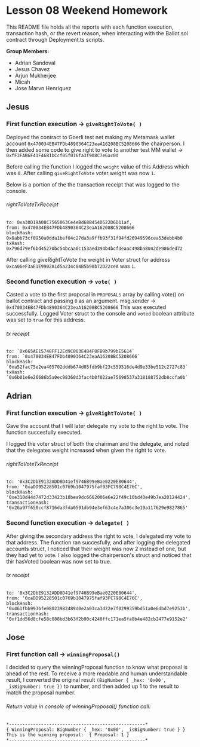 # Lesson 08 Weekend Homework 

This README file holds all the reports with each function execution, transaction hash, or the revert reason, when 
interacting with the Ballot.sol contract through Deployment.ts scripts.

**Group Members:**

- Adrian Sandoval
- Jesus Chavez
- Arjun Mukherjee
- Micah
- Jose Marvn Henriquez


## Jesus

### First function execution -> `giveRightToVote( )`

Deployed the contract to Goerli test net making my Metamask wallet account `0x470034EB47FDb4890364C23eaA16208BC5208666` the 
chairperson. I then added some code to give right to vote to another test MM wallet -> `0xfF3FAB6F41F4681bCcf05f016fa3f908C7e6ac0d`

Before calling the function I logged the `weight` value of this Address which was `0`. After calling `giveRightToVote` voter.weight was now `1`.

Below is a portion of the the transaction receipt that was logged to the console.

###### rightToVoteTxReceipt
```
to: 0xa30D19A08C7565063Ce4eBd68B454D522D6D11af,
from: 0x470034EB47FDb4890364C23eaA16208BC5208666
blockHash: 0x0abb73cf0950a0dda1bef04c27da3a9ffb93f31f94fd26949596cea53debb4b0
txHash: 0x796d79ef6bd45270bc54bcaa0c153aed394b4bcf3eaac498ba8042de986ded72
```
After calling giveRightToVote the weight in Voter struct for address `0xca06eF3aE1E9902A1d5a234c84B5b98b72D22ceA` was `1`.


### Second function execution -> `vote( )`

Casted a vote to the first proposal in `PROPOSALS` array by calling vote() on ballot contract and passing `0` as an argument.
msg.sender -> `0x470034EB47FDb4890364C23eaA16208BC5208666`
This was executed successfully. Logged Voter struct to the console and `voted` boolean attribute was set to `true` for this address.

###### tx receipt
```
to: `0x665AE15748FF12Ed9C803E484F0FB9b799bE5614`
from: `0x470034EB47FDb4890364C23eaA16208BC5208666`
blockHash: `0xa52fac75e2ea405702dddb674d05fdb9bf23c559516de4d9e33be512c2727c83`
txHash: `0x6b01e6e26686b5a0ec98360d3fac4b0f022ae75698537a318188752db8ccfa0b`
```
## Adrian

### First function execution -> `giveRightToVote( )`

Gave the account that I will later delegate my vote to the right to vote. The function succesfully executed. 

I logged the voter struct of both the chairman and the delegate, and noted that the delegates weight increased when given the right to vote. 

###### rightToVoteTxReceipt
```
to: '0x3C2DbE9132ADD8D41ef9746B99eBae0220E80644',
from: '0xaDD95228501c0769b1047975faf93FC798C4E76C',
blockHash: '0xe310d44d7472d33423b18bea9dc6662006e6e22f49c10bd40e49b7ea20124424',
transactionHash: '0x26a97f658ccf8716da3fda0591db94e3ef63c4e7a306c3e19a117629e9827865'
```
### Second function execution -> `delegate( )`

After giving the secondary address the right to vote, I delegated my vote to that address. The function ran succesfully, and after logging the delegated accounts struct, I noticed that their weight was now 2 instead of one, but they had yet to vote. I also logged the chairperson's struct and noticed that thir hasVoted boolean was now set to true. 

###### tx receipt
```
to: '0x3C2DbE9132ADD8D41ef9746B99eBae0220E80644',
from: '0xaDD95228501c0769b1047975faf93FC798C4E76C',
blockHash: '0x461fbb993bfe08023982489d0e2a03ca3d22e7f0299359bd51a0e6dbd7e9251b',
transactionHash: '0xf1dd56d8cfe58c088bd3b63f2b90c4240ffc171ea5fa8b4e482cb2477e9152e2'
```
## Jose

### First function call -> `winningProposal()`

I decided to query the winningProposal function to know what proposal is ahead of the rest. To receive a more readable and human understandable result, I converted the original result `(BigNumber { _hex: '0x00', _isBigNumber: true })` to number, and then added up 1 to the result to match the proposal number.

###### Return value in console of winningProposal() function call:
```
*---------------------------------------------------*
{ WinningProposal: BigNumber { _hex: '0x00', _isBigNumber: true } }
This is the winning proposal:  { Proposal: 1 }
*---------------------------------------------------*
```
